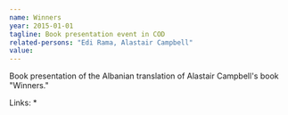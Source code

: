 ```yaml
---
name: Winners
year: 2015-01-01
tagline: Book presentation event in COD
related-persons: "Edi Rama, Alastair Campbell"
value:
---
```


Book presentation of the Albanian translation of Alastair Campbell's book "Winners."

Links:
*
